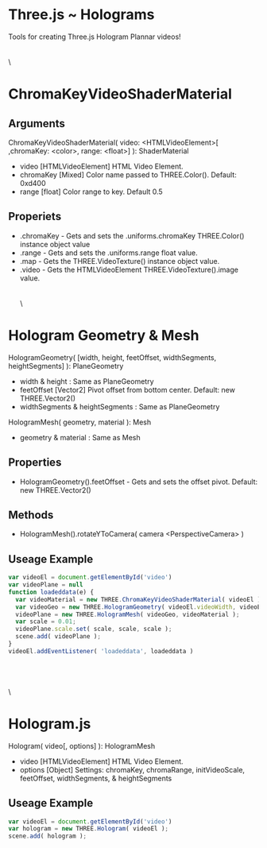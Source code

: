 # Three.js ~ Holograms
Tools for creating Three.js Hologram Plannar videos!
\
\
\
\

# ChromaKeyVideoShaderMaterial

## Arguments
ChromaKeyVideoShaderMaterial( video: \<HTMLVideoElement\>[ ,chromaKey: \<color\>, range: \<float\>] ): ShaderMaterial
- video [HTMLVideoElement] HTML Video Element.
- chromaKey [Mixed] Color name passed to THREE.Color(). Default: 0xd400
- range [float] Color range to key. Default 0.5

## Properiets
- .chromaKey - Gets and sets the .uniforms.chromaKey THREE.Color() instance object value
- .range - Gets and sets the .uniforms.range float value.
- .map - Gets the THREE.VideoTexture() instance object value.
- .video - Gets the HTMLVideoElement THREE.VideoTexture().image value.
\
\
\
\

# Hologram Geometry & Mesh
HologramGeometry( [width, height, feetOffset, widthSegments, heightSegments] ): PlaneGeometry
- width & height : Same as PlaneGeometry
- feetOffset [Vector2] Pivot offset from bottom center. Default: new THREE.Vector2()
- widthSegments & heightSegments : Same as PlaneGeometry

HologramMesh( geometry, material ): Mesh
- geometry & material : Same as Mesh

## Properties
- HologramGeometry().feetOffset - Gets and sets the offset pivot. Default: new THREE.Vector2()

## Methods
- HologramMesh().rotateYToCamera( camera \<PerspectiveCamera\> )

## Useage Example
```javascript
var videoEl = document.getElementById('video')
var videoPlane = null
function loadeddata(e) {
  var videoMaterial = new THREE.ChromaKeyVideoShaderMaterial( videoEl );
  var videoGeo = new THREE.HologramGeometry( videoEl.videoWidth, videoEl.videoHeight );
  videoPlane = new THREE.HologramMesh( videoGeo, videoMaterial );
  var scale = 0.01;
  videoPlane.scale.set( scale, scale, scale );
  scene.add( videoPlane );
}
videoEl.addEventListener( 'loadeddata', loadeddata )
```
\
\
\
\

# Hologram.js
Hologram( video[, options] ): HologramMesh
- video [HTMLVideoElement] HTML Video Element.
- options [Object] Settings: chromaKey, chromaRange, initVideoScale, feetOffset, widthSegments, & heightSegments

## Useage Example
```javascript
var videoEl = document.getElementById('video')
var hologram = new THREE.Hologram( videoEl );
scene.add( hologram );
```
